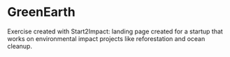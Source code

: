 # GreenEarth
Exercise created with Start2Impact: landing page created for a startup that works on environmental impact projects like reforestation and ocean cleanup.
